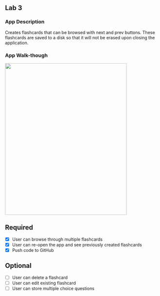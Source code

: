 ## Lab 3

### App Description
Creates flashcards that can be browsed with next and prev buttons. These flashcards are saved to a disk so that it will not be erased upon closing the application.

### App Walk-though

<img src="http://g.recordit.co/E5V8jMPbb8.gif" width=400 height=500><br>


## Required
- [x] User can browse through multiple flashcards
- [x] User can re-open the app and see previously created flashcards
- [x] Push code to GitHub
## Optional
- [ ] User can delete a flashcard
- [ ] User can edit existing flashcard
- [ ] User can store multiple choice questions
